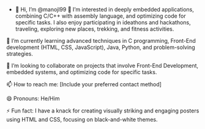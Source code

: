 - 👋 Hi, I’m @manojl99
👀 I’m interested in deeply embedded applications, combining C/C++ with assembly language, and optimizing code for specific tasks. I also enjoy participating in ideathons and hackathons, traveling, exploring new places, trekking, and fitness activities.

🌱 I’m currently learning advanced techniques in C programming, Front-End development (HTML, CSS, JavaScript), Java, Python, and problem-solving strategies.

💞️ I’m looking to collaborate on projects that involve Front-End Development, embedded systems, and optimizing code for specific tasks.

📫 How to reach me: [Include your preferred contact method]

😄 Pronouns: He/Him

⚡ Fun fact: I have a knack for creating visually striking and engaging posters using HTML and CSS, focusing on black-and-white themes.
